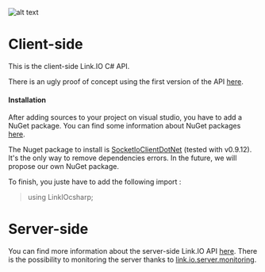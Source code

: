 ![alt text](http://img15.hostingpics.net/pics/329504linkio.png "Link.IO C# API")

# Client-side

This is the client-side Link.IO C# API.

There is an ugly proof of concept using the first version of the API  [here](https://github.com/Leelow/link.io.csharp.poc).

#### Installation

After adding sources to your project on visual studio, you have to add a NuGet package. You can find some information about NuGet packages [here](https://www.nuget.org/).

The Nuget package to install is [SocketIoClientDotNet](https://github.com/Quobject/SocketIoClientDotNet/) (tested with v0.9.12). It's the only way to remove dependencies errors. In the future, we will propose our own NuGet package.

To finish, you juste have to add the following import :

> using LinkIOcsharp;

# Server-side

You can find more information about the server-side Link.IO API [here](https://github.com/Chaniro/link.io.server/). There is the possibility to monitoring the server thanks to [link.io.server.monitoring](https://github.com/Leelow/link.io.server.monitoring).
